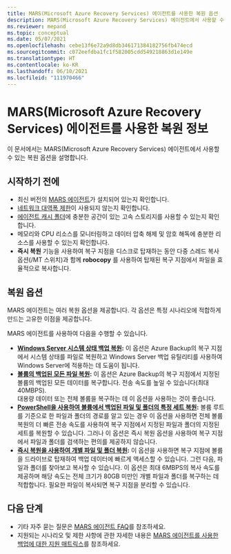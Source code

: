 ```yaml
---
title: MARS(Microsoft Azure Recovery Services) 에이전트를 사용한 복원 옵션
description: MARS(Microsoft Azure Recovery Services) 에이전트에서 사용할 수 있는 복원 옵션에 관해 알아봅니다.
ms.reviewer: mepand
ms.topic: conceptual
ms.date: 05/07/2021
ms.openlocfilehash: cebe13f6e72a9d8db346171384182756fb474ecd
ms.sourcegitcommit: c072eefdba1fc1f582005cdd549218863d1e149e
ms.translationtype: HT
ms.contentlocale: ko-KR
ms.lasthandoff: 06/10/2021
ms.locfileid: "111970466"
---
```

# <a name="about-restore-using-the-microsoft-azure-recovery-services-mars-agent"></a>MARS(Microsoft Azure Recovery Services) 에이전트를 사용한 복원 정보 

이 문서에서는 MARS(Microsoft Azure Recovery Services) 에이전트에서 사용할 수 있는 복원 옵션을 설명합니다.

## <a name="before-you-begin"></a>시작하기 전에

- 최신 버전의 [MARS 에이전트](https://aka.ms/azurebackup_agent)가 설치되어 있는지 확인합니다.
- [네트워크 대역폭 제한](backup-windows-with-mars-agent.md#enable-network-throttling)이 사용되지 않는지 확인합니다.
- [에이전트 캐시 폴더](/azure/backup/backup-azure-file-folder-backup-faq.yml#manage-the-backup-cache-folder)에 충분한 공간이 있는 고속 스토리지를 사용할 수 있는지 확인합니다.
- 메모리와 CPU 리소스를 모니터링하고 데이터 압축 해제 및 암호 해독에 충분한 리소스를 사용할 수 있는지 확인합니다.
- **즉시 복원** 기능을 사용하여 복구 지점을 디스크로 탑재하는 동안 다중 스레드 복사 옵션(/MT 스위치)과 함께 **robocopy** 를 사용하여 탑재된 복구 지점에서 파일을 효율적으로 복사합니다.

## <a name="restore-options"></a>복원 옵션

MARS 에이전트는 여러 복원 옵션을 제공합니다. 각 옵션은 특정 시나리오에 적합하게 만드는 고유한 이점을 제공합니다.

MARS 에이전트를 사용하여 다음을 수행할 수 있습니다.

- **[Windows Server 시스템 상태 백업 복원](backup-azure-restore-system-state.md):** 이 옵션은 Azure Backup의 복구 지점에서 시스템 상태를 파일로 복원하고 Windows Server 백업 유틸리티를 사용하여 Windows Server에 적용하는 데 도움이 됩니다.  
- **[볼륨의 백업된 모든 파일 복원](restore-all-files-volume-mars.md):** 이 옵션은 Azure Backup의 복구 지점에서 지정된 볼륨의 백업된 모든 데이터를 복구합니다. 전송 속도를 높일 수 있습니다(최대 40MBPS).<br>대용량 데이터 또는 전체 볼륨을 복구하는 데 이 옵션을 사용하는 것이 좋습니다.
- **[PowerShell을 사용하여 볼륨에서 백업된 파일 및 폴더의 특정 세트 복원](backup-client-automation.md#restore-data-from-azure-backup):** 볼륨 루트를 기준으로 한 파일과 폴더의 경로를 알고 있는 경우 이 옵션을 사용하면 전체 볼륨 복원의 더 빠른 전송 속도를 사용하여 복구 지점에서 지정된 파일과 폴더의 지정된 세트를 복원할 수 있습니다. 그러나 이 옵션은 즉시 복원 옵션을 사용하여 복구 지점에서 파일과 폴더를 검색하는 편의를 제공하지 않습니다.
- **[즉시 복원을 사용하여 개별 파일 및 폴더 복원](backup-azure-restore-windows-server.md):** 이 옵션을 사용하면 복구 지점에 볼륨을 드라이브로 탑재하여 백업 데이터에 빠르게 액세스할 수 있습니다. 그런 다음, 파일과 폴더를 찾아보고 복사할 수 있습니다. 이 옵션은 최대 6MBPS의 복사 속도를 제공하며 해당 속도는 전체 크기가 80GB 미만인 개별 파일과 폴더를 복구하는 데 적합합니다. 필요한 파일이 복사되면 복구 지점을 분리할 수 있습니다.

## <a name="next-steps"></a>다음 단계

- 기타 자주 묻는 질문은 [MARS 에이전트 FAQ](backup-azure-file-folder-backup-faq.yml)를 참조하세요.
- 지원되는 시나리오 및 제한 사항에 관한 자세한 내용은 [MARS 에이전트를 사용한 백업에 대한 지원 매트릭스](backup-support-matrix-mars-agent.md)를 참조하세요.